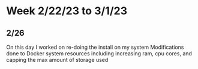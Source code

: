 # Week 2/22/23 to 3/1/23
## 2/26
On this day I worked on re-doing the install on my system
Modifications done to Docker system resources including increasing ram, cpu cores, and capping the max amount of storage used